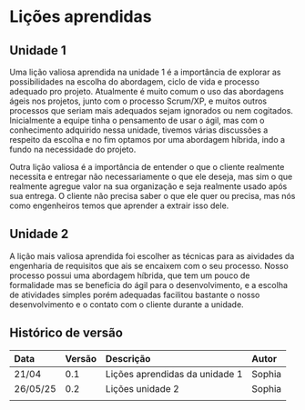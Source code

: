 # Lições aprendidas

## Unidade 1

Uma lição valiosa aprendida na unidade 1 é a importância de explorar as possibilidades na escolha do abordagem, ciclo de vida e processo adequado pro projeto. Atualmente é muito comum o uso das abordagens ágeis nos projetos, junto com o processo Scrum/XP, e muitos outros processos que seriam mais adequados sejam ignorados ou nem cogitados. Inicialmente a equipe tinha o pensamento de usar o ágil, mas com o conhecimento adquirido nessa unidade, tivemos várias discussões a respeito da escolha e no fim optamos por uma abordagem híbrida, indo a fundo na necessidade do projeto.

Outra lição valiosa é a importância de entender o que o cliente realmente necessita e entregar não necessariamente o que ele deseja, mas sim o que realmente agregue valor na sua organização e seja realmente usado após sua entrega.  O cliente não precisa saber o que ele quer ou precisa, mas nós como engenheiros temos que aprender a extrair isso dele.

## Unidade 2

A lição mais valiosa aprendida foi escolher as técnicas para as aividades da engenharia de requisitos que ais se encaixem com o seu processo. Nosso processo possui uma abordagem híbrida, que tem um pouco de formalidade mas se beneficia do ágil para o desenvolvimento, e a escolha de atividades simples porém adequadas facilitou bastante o nosso desenvolvimento e o contato com o cliente durante a unidade.
## Histórico de versão 
|**Data**|**Versão** |**Descrição** |**Autor**|
| :- | :- | :- | :- |
|21/04|0.1|Lições aprendidas da unidade 1|Sophia|
|26/05/25|0.2|Lições unidade 2|Sophia|
|||||
